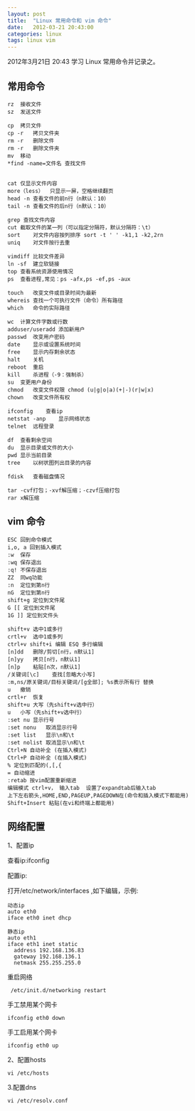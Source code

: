 ```yaml
---
layout: post
title:  "Linux 常用命令和 vim 命令"
date:   2012-03-21 20:43:00
categories: linux
tags: linux vim
---
```


2012年3月21日 20:43 学习 Linux 常用命令并记录之。

## 常用命令

	rz	接收文件
	sz	发送文件

	cp	拷贝文件
	cp -r	拷贝文件夹
	rm -r	删除文件
	rm -r	删除文件夹
	mv	移动
	*find -name=文件名	查找文件


	cat	仅显示文件内容
	more（less）	只显示一屏，空格继续翻页
	head -n	查看文件的前n行（n默认：10）
	tail -n 查看文件的后n行（n默认：10）

	grep 查找文件内容
	cut	截取文件的某一列（可以指定分隔符，默认分隔符：\t）
	sort	对文件内容按列排序 sort -t ' ' -k1,1 -k2,2rn 
	uniq	对文件按行去重

	vimdiff	比较文件差异
	ln -sf	建立软链接
	top 查看系统资源使用情况
	ps	查看进程,常见：ps -afx,ps -ef,ps -aux

	touch	改变文件或目录时间为最新
	whereis	查找一个可执行文件（命令）所有路径
	which	命令的实际路径

	wc	计算文件字数或行数
	adduser/useradd	添加新用户
	passwd	改变用户密码
	date	显示或设置系统时间
	free	显示内存剩余状态
	halt	关机
	reboot	重启
	kill	杀进程（-9：强制杀）
	su	变更用户身份
	chmod	改变文件权限 chmod (u|g|o|a)(+|-)(r|w|x) 
	chown	改变文件所有权

	ifconfig	查看ip
	netstat	-anp	显示网络状态
	telnet	远程登录

	df	查看剩余空间
	du	显示目录或文件的大小
	pwd	显示当前目录
	tree	以树状图列出目录的内容

	fdisk	查看磁盘情况

	tar -cvf打包；-xvf解压缩；-czvf压缩打包
	rar x解压缩


## vim 命令

	ESC 回到命令模式
	i,o, a 回到插入模式
	:w	保存
	:wq	保存退出
	:q!	不保存退出
	ZZ	同wq功能
	:n	定位到第n行
	nG	定位到第n行
	shift+g	定位到文件尾
	G [[ 定位到文件尾
	1G ]] 定位到文件头

	shift+v	选中1或多行
	crtl+v	选中1或多列
	ctrl+v shift+i 编辑 ESQ 多行编辑
	[n]dd	删除/剪切[n行，n默认1]
	[n]yy	拷贝[n行，n默认1]
	[n]p	粘贴[n次，n默认1]
	/关键词[\c]	查找[忽略大小写]
	:m,ns/原关键词/目标关键词/[g全部]; %s表示所有行 替换
	u	撤销
	crtl+r	恢复
	shift+u	大写（先shift+v选中行）
	u	小写（先shift+v选中行）
	:set nu	显示行号
	:set nonu	取消显示行号
	:set list	显示\n和\t
	:set nolist	取消显示\n和\t
	Ctrl+N 自动补全 (在插入模式)
	Ctrl+P 自动补全 (在插入模式)
	% 定位到匹配的(,[,{
	= 自动缩进
	:retab 按vim配置重新缩进
	编辑模式 ctrl+v， 输入tab  设置了expandtab后输入tab
	上下左右箭头,HOME,END,PAGEUP,PAGEDOWN在(命令和插入模式下都能用)
	Shift+Insert 粘贴(在vi和终端上都能用)

## 网络配置

1、配置ip

查看ip:ifconfig 

配置ip:

打开/etc/network/interfaces ,如下编辑，示例:

	动态ip
	auto eth0
	iface eth0 inet dhcp

	静态ip
	auto eth1
	iface eth1 inet static
	  address 192.168.136.83
	  gateway 192.168.136.1
	  netmask 255.255.255.0

重启网络

	 /etc/init.d/networking restart

手工禁用某个网卡	 

	ifconfig eth0 down

手工启用某个网卡	 

	ifconfig eth0 up

2、配置hosts

	vi /etc/hosts	

3.配置dns

	vi /etc/resolv.conf	
